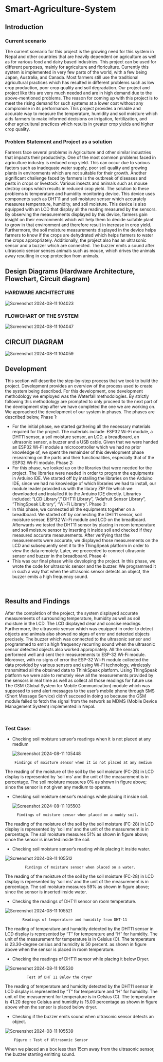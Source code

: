 # Smart-Agriculture-System
## Introduction
### Current scenario
The current scenario for this project is the growing need for this system in Nepal and other countries that are heavily dependent on agriculture as well as for various food and dairy based industries. This project can be used for different purposes, mainly for agriculture and floriculture. Currently this system is implemented in very few parts of the world, with a few being Japan, Australia, and Canada. Most farmers still use the traditional agricultural practices which has resulted in different problems such as low crop production, poor crop quality and soil degradation.
Our project and project like this are very much needed and are in high demand due to the above-mentioned problems. The reason for coming up with this project is to meet the rising demand for such systems at a lower cost without any compromise in its performance.  This project provides a reliable and accurate way to measure the temperature, humidity and soil moisture which aids farmers to make informed decisions on irrigation, fertilization, and other agricultural practices which results in greater crop yields and higher crop quality.

### Problem Statement and Project as a solution
Farmers face several problems in Agriculture and other similar industries that impacts their productivity. One of the most common problems faced in agriculture industry is reduced crop yield. This can occur due to various factors such as inadequate water supply, poor soil quality and growing plants in environments which are not suitable for their growth. Another significant challenge faced by farmers is the outbreak of diseases and pests in crops or livestock. Various insects and animals such as mouse destroy crops which results in reduced crop yield.
The solution to these problems is temperature and humidity monitoring device. This device uses components such as DHT11 and soil moisture sensor which accurately measures temperature, humidity, and soil moisture. This device is also equipped with an LCD that display all the reading measured by the sensors. By observing the measurements displayed by this device, farmers gain insight on their environments which will help them to decide suitable plant to grow in that environment and therefore result in increase in crop yield. Furthermore, the soil moisture measurements displayed in the device helps farmers to know if the crops are dehydrated which helps farmers to water the crops appropriately. Additionally, the project also has an ultrasonic sensor and a buzzer which are connected. The buzzer emits a sound after ultrasonic sensor senses animals such as mouse, which drives the animals away resulting in crop protection from animals.


## Design Diagrams (Hardware Architecture, Flowchart, Circuit diagram) 
### 	HARDWARE ARCHITECTURE
![Screenshot 2024-08-11 104023](https://github.com/user-attachments/assets/268ef246-cdee-4411-91b8-cb18834e28ca) 
### FLOWCHART OF THE SYSTEM

![Screenshot 2024-08-11 104047](https://github.com/user-attachments/assets/54767e92-5964-451c-a8da-c4de89e7baea)
## CIRCUIT DIAGRAM
![Screenshot 2024-08-11 104059](https://github.com/user-attachments/assets/cba9983e-0009-4169-a868-43bbae3d5400)
 
## 	Development

This section will describe the step-by-step process that we took to build the project. Development provides an overview of the process used to create the system being described. For this development, one development methodology we employed was the Waterfall methodologies. By strictly following this methodology are prompted to only proceed to the next part of the development step after we have completed the one we are working on. We approached the development of our system in phases. The phases are described below,
Phase 1:
- For the initial phase, we started gathering all the necessary materials required for the project. The materials include: ESP32 Wi-Fi module, a DHT11 sensor, a soil moisture sensor, an LCD, a breadboard, an ultrasonic sensor, a buzzer and a USB cable. Given that we were handed an ESP32 Wi-Fi module a microcontroller which we had no prior knowledge of, we spent the remainder of this development phase researching on the parts and their functionalities, especially that of the ESP32 Wi-Fi module. 
Phase 2:
- For this phase, we looked up on the libraries that were needed for the project. The libraries were needed in order to program the equipments in Arduino IDE. We started off by installing the libraries on the Arduino IDE, since we had no knowledge of which libraries we had to install, our module leader provided us with the library ZIP file which we downloaded and installed it to the Arduino IDE directly. Libraries included: “LCD Library”,” DHT11 Library”, “Adafruit Sensor Library”, “ThingSpeak Library”, “Wi-Fi Library”. 
Phase 3:
- In this phase, we connected all the equipments together on a breadboard. We started off by connecting the DHT11 sensor, soil moisture sensor, ESP32 Wi-Fi module and LCD on the breadboard. Afterwards we tested the DHT11 sensor by placing in room temperature and soil moisture sensor by inserting it inside soil and checked if they measured accurate measurements. After verifying that the measurements were accurate, we displayed those measurements on the LCD and subsequently sent it to the ThingSpeak platform in order to view the data remotely. Later, we proceeded to connect ultrasonic sensor and buzzer in the breadboard. 
Phase 4:
- This was our final phase while developing the project. In this phase, we wrote the code for ultrasonic sensor and the buzzer. We programmed it in such a way that when the ultrasonic sensor detects an object, the buzzer emits a high frequency sound.

 
## Results and Findings
After the completion of the project, the system displayed accurate measurements of surrounding temperature, humidity as well as soil moisture in the LCD. The LCD displayed clear and concise readings. Furthermore, the ultrasonic sensor which was equipped in order to detect objects and animals also showed no signs of error and detected objects precisely. The buzzer which was connected to the ultrasonic sensor and programmed to emit a high frequency recurring sound when the ultrasonic sensor detected objects also worked appropriately. All the sensors performed well and sent their measurements to ESP-32 Wi-Fi module. Moreover, with no signs of error the ESP-32 Wi-Fi module collected the data provided by various sensors and using Wi-Fi technology, wirelessly transmitted all the obtained data to ThinkSpeak platform. Using ThingSpeak platform we were able to remotely view all the measurements provided by the sensors in real time as well as collect all those readings for future use. The GSM (Global System for Mobile Communication) module which was supposed to send alert messages to the user’s mobile phone through SMS (Short Message Service) didn’t succeed in doing so because the GSM module failed to fetch the signal from the network as MDMS (Mobile Device Management System) implemented in Nepal.

 
### Test Case:
- Checking soil moisture sensor’s readings when it is not placed at any medium
  
  ![Screenshot 2024-08-11 105448](https://github.com/user-attachments/assets/448f043a-8870-42d8-829b-dfb451ecddfe)
  
       Findings of moisture sensor when it is not placed at any medium
The reading of the moisture of the soil by the soil moisture (FC-28) in LCD display is represented by ‘soil ms’ and the unit of the measurement is in percentage. The soil moisture measures 0% as shown in figure above; since the sensor is not given any medium to operate.
 
- Checking soil moisture sensor’s readings while placing it inside soil.
  
  ![Screenshot 2024-08-11 105503](https://github.com/user-attachments/assets/1d8a7706-3f40-4156-9a27-fe7d85cb5264)
  
        Findings of moisture sensor when placed on a muddy soil.
The reading of the moisture of the soil by the soil moisture (FC-28) in LCD display is represented by ‘soil ms’ and the unit of the measurement is in percentage. The soil moisture measures 51% as shown in figure above; since the sensor is inserted inside the soil.
 
- Checking soil moisture sensor’s reading while placing it inside water.
  
 ![Screenshot 2024-08-11 105512](https://github.com/user-attachments/assets/d8eb45a5-04cb-4c7d-9992-6f6e72c67496)
 
             Findings of moisture sensor when placed on a water.
The reading of the moisture of the soil by the soil moisture (FC-28) in LCD display is represented by ‘soil ms’ and the unit of the measurement is in percentage. The soil moisture measures 59% as shown in figure above; since the sensor is inserted inside water.
 
- Checking the readings of DHT11 sensor on room temperature.
  
![Screenshot 2024-08-11 105521](https://github.com/user-attachments/assets/0b8fde0f-3ba9-4f80-9e69-8c6d91dde4eb)

            Readings of temperature and humidity from DHT-11
The reading of temperature and humidity detected by the DHT11 sensor in LCD display is represented by “T” for temperature and “H” for humidity. The unit of the measurement for temperature is in Celsius (C). The temperature is 23.30-degree celsius and humidity is 50 percent. as shown in figure above when the sensor is placed in room temperature.

- Checking the readings of DHT11 sensor while placing it below Dryer.
  
![Screenshot 2024-08-11 105530](https://github.com/user-attachments/assets/2787b441-def3-42db-858f-8a3db1d1e4b0)

              Test Of DHT 11 Below the dryer
The reading of temperature and humidity detected by the DHT11 sensor in LCD display is represented by “T” for temperature and “H” for humidity. The unit of the measurement for temperature is in Celsius (C). The temperature is 41.20 degree Celsius and humidity is 15.00 percentage as shown in figure above when the sensor is placed below dryer.

- Checking if the buzzer emits sound when ultrasonic sensor detects an object.
  
 ![Screenshot 2024-08-11 105539](https://github.com/user-attachments/assets/c52dcf8d-0315-450a-ba57-e2a066b90dbf)
 
		Figure : Test of Ultrasonic Sensor
When we placed an a box less than  15cm away from the ultrasonic sensor, the buzzer starting emitting sound.
